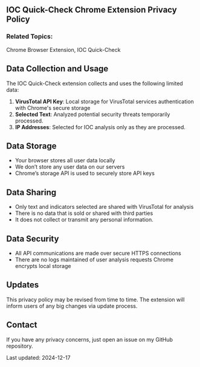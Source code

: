 ## IOC Quick-Check Chrome Extension Privacy Policy

### Related Topics:
Chrome Browser Extension, IOC Quick-Check

## Data Collection and Usage

The IOC Quick-Check extension collects and uses the following limited data:

1. **VirusTotal API Key**: Local storage for VirusTotal services authentication with Chrome's secure storage
2. **Selected Text**: Analyzed potential security threats temporarily processed.
3. **IP Addresses**: Selected for IOC analysis only as they are processed.

## Data Storage
- Your browser stores all user data locally
- We don’t store any user data on our servers
- Chrome’s storage API is used to securely store API keys

## Data Sharing
- Only text and indicators selected are shared with VirusTotal for analysis
- There is no data that is sold or shared with third parties
- It does not collect or transmit any personal information.

## Data Security
- All API communications are made over secure HTTPS connections
- There are no logs maintained of user analysis requests
Chrome encrypts local storage

## Updates
This privacy policy may be revised from time to time. The extension will inform users of any big changes via update process.

## Contact
If you have any privacy concerns, just open an issue on my GitHub repository.

Last updated: 2024-12-17

